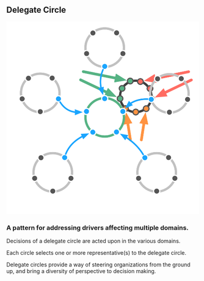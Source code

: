 ## Delegate Circle

![inline,fit](img/structural-patterns/delegate-circle.png)

### A pattern for addressing drivers affecting multiple domains.

Decisions of a delegate circle are acted upon in the various domains.

Each circle selects one or more representative(s) to the delegate circle.

Delegate circles provide a way of steering organizations from the ground up, and bring a diversity of perspective to decision making.
